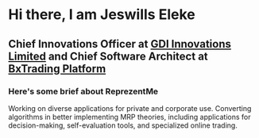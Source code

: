 # Hi there, I am Jeswills Eleke
## Chief Innovations Officer at [GDI Innovations Limited](https://www.gdihq.com/) and Chief Software Architect at [BxTrading Platform](https://www.moneygroom.com/)

### Here's some brief about ReprezentMe
Working on diverse applications for private and corporate use. Converting algorithms in better implementing MRP theories, including applications for decision-making, self-evaluation tools, and specialized online trading.

